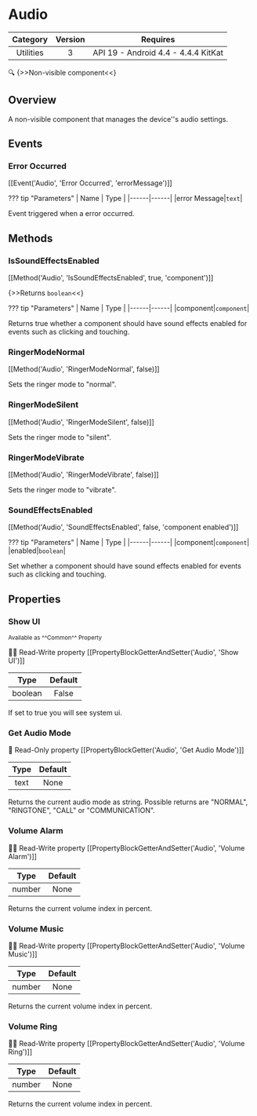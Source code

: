 # Audio

| Category | Version | Requires |
|:--------:|:-------:|:--------:|
|Utilities|3|API 19 - Android 4.4 - 4.4.4 KitKat|

:mag: {>>Non-visible component<<}

## Overview

A non-visible component that manages the device''s audio settings.

## Events

### Error Occurred

[[Event('Audio', 'Error Occurred', 'errorMessage')]]

??? tip "Parameters"
    | Name | Type |
    |------|------|
    |error Message|`text`|


Event triggered when a error occurred.

## Methods

### IsSoundEffectsEnabled

[[Method('Audio', 'IsSoundEffectsEnabled', true, 'component')]]

{>>Returns `boolean`<<}

??? tip "Parameters"
    | Name | Type |
    |------|------|
    |component|`component`|


Returns true whether a component should have sound effects enabled for events such as clicking and touching.

### RingerModeNormal

[[Method('Audio', 'RingerModeNormal', false)]]

Sets the ringer mode to "normal".

### RingerModeSilent

[[Method('Audio', 'RingerModeSilent', false)]]

Sets the ringer mode to "silent".

### RingerModeVibrate

[[Method('Audio', 'RingerModeVibrate', false)]]

Sets the ringer mode to "vibrate".

### SoundEffectsEnabled

[[Method('Audio', 'SoundEffectsEnabled', false, 'component enabled')]]

??? tip "Parameters"
    | Name | Type |
    |------|------|
    |component|`component`|
    |enabled|`boolean`|


Set whether a component should have sound effects enabled for events such as clicking and touching.

## Properties

### Show UI

<small>Available as ^^Common^^ Property</small>

:eyes::pencil: Read-Write property
[[PropertyBlockGetterAndSetter('Audio', 'Show UI')]]

| Type | Default |
|:----:|:-------:|
|boolean|False|

If set to true you will see system ui.

### Get Audio Mode

:eyes: Read-Only property
[[PropertyBlockGetter('Audio', 'Get Audio Mode')]]

| Type | Default |
|:----:|:-------:|
|text|None|

Returns the current audio mode as string. Possible returns are "NORMAL", "RINGTONE", "CALL" or "COMMUNICATION".

### Volume Alarm

:eyes::pencil: Read-Write property
[[PropertyBlockGetterAndSetter('Audio', 'Volume Alarm')]]

| Type | Default |
|:----:|:-------:|
|number|None|

Returns the current volume index in percent.

### Volume Music

:eyes::pencil: Read-Write property
[[PropertyBlockGetterAndSetter('Audio', 'Volume Music')]]

| Type | Default |
|:----:|:-------:|
|number|None|

Returns the current volume index in percent.

### Volume Ring

:eyes::pencil: Read-Write property
[[PropertyBlockGetterAndSetter('Audio', 'Volume Ring')]]

| Type | Default |
|:----:|:-------:|
|number|None|

Returns the current volume index in percent.